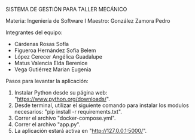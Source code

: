 SISTEMA DE GESTIÓN PARA TALLER MECÁNICO

Materia: Ingeniería de Software I 
Maestro: González Zamora Pedro 

Integrantes del equipo: 
- Cárdenas Rosas Sofía 
- Figueroa Hernández Sofia Belem 
- López Cerecer Angélica Guadalupe 
- Matus Valencia Elda Berenice 
- Vega Gutiérrez Marian Eugenia


Pasos para levantar la aplicación:

1. Instalar Python desde su página web: "https://www.python.org/downloads/".
2. Desde terminal, utilizar el siguiente comando para instalar los modulos necesarios: "pip install -r requirements.txt".
3. Correr el archivo "docker-compose.yml".
4. Correr el archivo "app.py".
5. La aplicación estará activa en "http://127.0.0.1:5000/".
